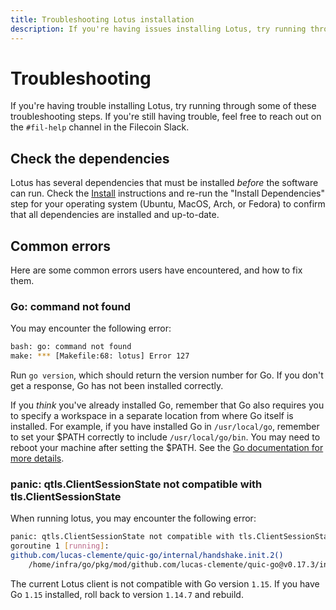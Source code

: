 ```yaml
---
title: Troubleshooting Lotus installation
description: If you're having issues installing Lotus, try running through some of these troubleshooting steps.
---
```


# Troubleshooting

If you're having trouble installing Lotus, try running through some of these troubleshooting steps. If you're still having trouble, feel free to reach out on the `#fil-help` channel in the Filecoin Slack.

## Check the dependencies

Lotus has several dependencies that must be installed _before_ the software can run. Check the [Install](../) instructions and re-run the "Install Dependencies" step for your operating system (Ubuntu, MacOS, Arch, or Fedora) to confirm that all dependencies are installed and up-to-date.

## Common errors

Here are some common errors users have encountered, and how to fix them.

### Go: command not found

You may encounter the following error:

```bash
bash: go: command not found
make: *** [Makefile:68: lotus] Error 127
```

Run `go version`, which should return the version number for Go. If you don't get a response, Go has not been installed correctly. 

If you _think_ you've already installed Go, remember that Go also requires you to specify a workspace in a separate location from where Go itself is installed. For example, if you have installed Go in `/usr/local/go`, remember to set your $PATH correctly to include `/usr/local/go/bin`. You may need to reboot your machine after setting the $PATH. See the [Go documentation for more details](https://golang.org/doc/install#install).

### panic: qtls.ClientSessionState not compatible with tls.ClientSessionState

When running lotus, you may encounter the following error:

```bash
panic: qtls.ClientSessionState not compatible with tls.ClientSessionState
goroutine 1 [running]:
github.com/lucas-clemente/quic-go/internal/handshake.init.2()
	/home/infra/go/pkg/mod/github.com/lucas-clemente/quic-go@v0.17.3/internal/handshake/unsafe.go:26 +0x205
```

The current Lotus client is not compatible with Go version `1.15`. If you have Go `1.15` installed, roll back to version `1.14.7` and rebuild.
